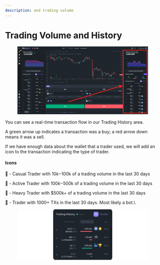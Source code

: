 ```yaml
---
description: and trading volume
---
```


# Trading Volume and History

<figure><img src="../../.gitbook/assets/Screen Shot 2023-01-18 at 6.03.20 PM.png" alt=""><figcaption></figcaption></figure>

You can see a real-time transaction flow in our Trading History area.&#x20;

A green arrow up indicates a transaction was a buy; a red arrow down means it was a sell.&#x20;

If we have enough data about the wallet that a trader used, we will add an icon to the transaction indicating the type of trader.&#x20;

#### **Icons**

🐢 - Casual Trader with $10k-$100k of a trading volume in the last 30 days

🦈 - Active Trader with $100k-$500k of a trading volume in the last 30 days

🐳 - Heavy Trader with $500k+ of a trading volume in the last 30 days

🤖 - Trader with 1000+ TXs in the last 30 days. Most likely a bot.\


<figure><img src="../../.gitbook/assets/Market Activity 02.png" alt=""><figcaption></figcaption></figure>

